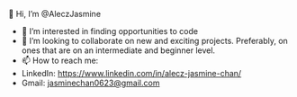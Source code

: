  👋 Hi, I’m @AleczJasmine
- 👀 I’m interested in finding opportunities to code 
- 💞️ I’m looking to collaborate on new and exciting projects. Preferably, on ones that are on an intermediate and beginner level.
- 📫 How to reach me:
- LinkedIn: https://www.linkedin.com/in/alecz-jasmine-chan/
- Gmail: jasminechan0623@gmail.com

<!---
AleczJasmine/AleczJasmine is a ✨ special ✨ repository because its `README.md` (this file) appears on your GitHub profile.
You can click the Preview link to take a look at your changes.
--->
